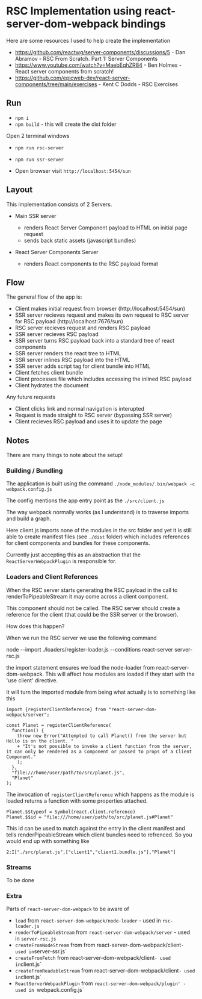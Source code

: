 # RSC Implementation using react-server-dom-webpack bindings

Here are some resources I used to help create the implementation

- https://github.com/reactwg/server-components/discussions/5 - Dan Abramov - RSC From Scratch. Part 1: Server Components
- https://www.youtube.com/watch?v=MaebEqhZR84 - Ben Holmes - React server components from scratch!
- https://github.com/epicweb-dev/react-server-components/tree/main/exercises - Kent C Dodds - RSC Exercises

## Run

- `npm i`
- `npm build` - this will create the dist folder

Open 2 terminal windows

- `npm run rsc-server`
- `npm run ssr-server`

- Open browser visit `http://localhost:5454/sun`

## Layout

This implementation consists of 2 Servers.

- Main SSR server
    - renders React Server Component payload to HTML on initial page request
    - sends back static assets (javascript bundles)

- React Server Components Server
    - renders React components to the RSC payload format

## Flow

The general flow of the app is:

- Client makes initial request from browser (http://localhost:5454/sun)
- SSR server recieves request and makes its own request to RSC server for RSC payload (http://localhost:7676/sun)
- RSC server recieves request and renders RSC payload
- SSR server recieves RSC payload
- SSR server turns RSC payload back into a standard tree of react components
- SSR server renders the react tree to HTML
- SSR server inlines RSC payload into the HTML
- SSR server adds script tag for client bundle into HTML
- Client fetches client bundle
- Client processes file which includes accessing the inlined RSC payload
- Client hydrates the document

Any future requests

- Client clicks link and normal navigation is interupted
- Request is made straight to RSC server (bypassing SSR server)
- Client recieves RSC payload and uses it to update the page

## Notes

There are many things to note about the setup!

### Building / Bundling

The application is built using the command `./node_modules/.bin/webpack -c webpack.config.js`

The config mentions the app entry point as the `./src/client.js`

The way webpack normally works (as I understand) is to traverse imports and build a graph.

Here client.js imports none of the modules in the src folder and yet it is still able to create manifest files (see `./dist` folder) which includes references for client components and bundles for these components.

Currently just accepting this as an abstraction that the `ReactServerWebpackPlugin` is responsible for.

### Loaders and Client References

When the RSC server starts generating the RSC payload in the call to renderToPipeableStream it may come across a client component.

This component should not be called. The RSC server should create a reference for the client (that could be the SSR server or the browser).

How does this happen?

When we run the RSC server we use the following command

node --import ./loaders/register-loader.js --conditions react-server server-rsc.js

the import statement ensures we load the node-loader from react-server-dom-webpack. This will affect how modules are loaded if they start with the 'use client' directive.

It will turn the imported module from being what actually is to something like this

```
import {registerClientReference} from "react-server-dom-webpack/server";

const Planet = registerClientReference(
  function() {
    throw new Error("Attempted to call Planet() from the server but Hello is on the client. "
    + "It's not possible to invoke a client function from the server, it can only be rendered as a Component or passed to props of a Client Component."
    );
  },
  "file:///home/user/path/to/src/planet.js",
  "Planet"
);
```
The invocation of `registerClientReference` which happens as the module is loaded returns a function with some properties attached.

```
Planet.$$typeof = Symbol(react.client.reference)
Planet.$$id = "file:///home/user/path/to/src/planet.js#Planet"
```

This id can be used to match against the entry in the client manifest and tells renderPipeableStream which client bundles need to refrenced. So you would end up with something like

```
2:I["./src/planet.js",["client1","client1.bundle.js"],"Planet"]
```
### Streams

To be done

### Extra

Parts of `react-server-dom-webpack` to be aware of

- `load` from `react-server-dom-webpack/node-loader` - used in `rsc-loader.js`
- `renderToPipeableStream` from `react-server-dom-webpack/server` - used in `server-rsc.js`
- `createFromNodeStream` from from react-server-dom-webpack/client` - used in `server-ssr.js`
- `createFromFetch` from react-server-dom-webpack/client` - used in `client.js`
- `createFromReadableStream` from react-server-dom-webpack/client` - used in `client.js`
- `ReactServerWebpackPlugin` from `react-server-dom-webpack/plugin' - used in `webpack.config.js`
